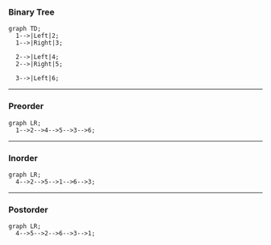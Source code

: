 ### Binary Tree
```mermaid
graph TD;
  1-->|Left|2;
  1-->|Right|3;
  
  2-->|Left|4;
  2-->|Right|5;
  
  3-->|Left|6;
```
---
### Preorder
```mermaid
graph LR;
  1-->2-->4-->5-->3-->6;
```
---
### Inorder
```mermaid
graph LR;
  4-->2-->5-->1-->6-->3;
```
---
### Postorder
```mermaid
graph LR;
  4-->5-->2-->6-->3-->1;
```
